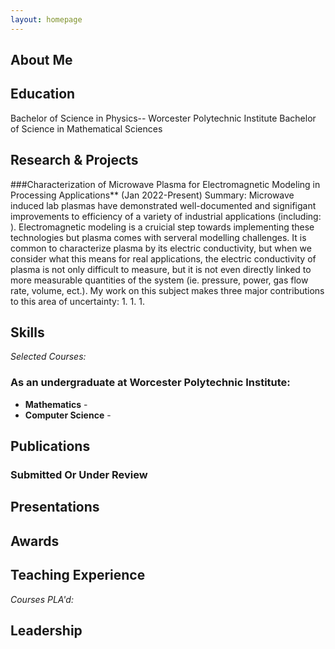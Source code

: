 ```yaml
---
layout: homepage
---
```


## About Me



## Education
Bachelor of Science in Physics-- Worcester Polytechnic Institute 
Bachelor of Science in Mathematical Sciences

## Research & Projects
###Characterization of Microwave Plasma for Electromagnetic Modeling in Processing Applications** (Jan 2022-Present)
Summary: Microwave induced lab plasmas have demonstrated well-documented and signifigant improvements to efficiency of a variety of industrial applications (including: ). Electromagnetic modeling is a cruicial step towards implementing these technologies but plasma comes with serveral modelling challenges. It is common to characterize plasma by its electric conductivity, but when we consider what this means for real applications, the electric conductivity of plasma is not only difficult to measure, but it is not even directly linked to more measurable quantities of the system (ie. pressure, power, gas flow rate, volume, ect.). My work on this subject makes three major contributions to this area of uncertainty:
1.
1.
1.

## Skills


*Selected Courses:*

### As an undergraduate at Worcester Polytechnic Institute:

- **Mathematics** - 
- **Computer Science** -




## Publications



### Submitted Or Under Review


## Presentations


## Awards


## Teaching Experience

*Courses PLA'd:*



## Leadership
